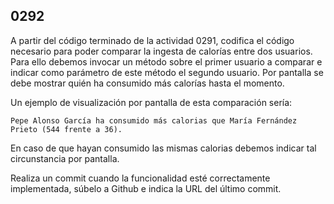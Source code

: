 ## 0292

A partir del código terminado de la actividad 0291, codifica el código necesario para poder comparar la ingesta de calorías entre dos usuarios. Para ello debemos invocar un método sobre el primer usuario a comparar e indicar como parámetro de este método el segundo usuario. Por pantalla se debe mostrar quién ha consumido más calorías hasta el momento.

Un ejemplo de visualización por pantalla de esta comparación sería:

```
Pepe Alonso García ha consumido más calorias que María Fernández Prieto (544 frente a 36).
```

En caso de que hayan consumido las mismas calorias debemos indicar tal circunstancia por pantalla.

Realiza un commit cuando la funcionalidad esté correctamente implementada, súbelo a Github e indica la URL del último commit.

